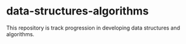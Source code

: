 # data-structures-algorithms

This repository is track progression in developing data structures and algorithms.

